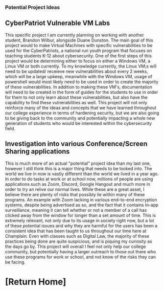 ### Potential Project Ideas

## CyberPatriot Vulnerable VM Labs

This specific project I am currently planning on working with another student, Brandon Wilbur, alongside Duane Dunston. The main goal of this project would to make Virtual Machines with specific vulnerabilities to be used for the CyberPatriots, a national run youth program that focuses on teaching students K-12 about cybersecurity. One of the first steps of this project would be determining either to focus on either a Windows VM, a Linux VM or both currently. To my knowledge currently, the Linux VM;s will need to be updated/ receieve new vulnerabilities about every 2 weeks, which will be a large upkeep, meanwhile with the Windows VM, usage of powershell would most likely need to be used in order to create the majority of these vulnerabilities. In addition to making these VM's, documentation will need to be created in the form of guides for the students to use in order for them to not only learn about these vulnerabilities, but also have the capability to find these vulnerabilities as well. This project will not only reinforce many of the ideas and concepts that we have learned throughout our college experience in terms of hardening security, but we are also going to be giving back to the community and potentially impacting a whole new generation of students who would be interested within the cybersecurity field.

## Investigation into various Conference/Screen Sharing applications

This is much more of an actual "potential" project idea than my last one, however I still think this is a major thing that needs to be looked into. The world we live in now is vastly different than the world we lived in a year ago. In order to do tasks at work or at school now, millions of people are using applications such as Zoom, Discord, Google Hangout and much more in order to try an relive our normal lives. While these are a great asset, I believe there are plenty of risks that possibly lie within many of these programs. An example with Zoom lacking in various end-to-end encryption systems, despite being advertised as so, and the fact that it contains In-app surveillance, meaning it can tell whether or not a member of a call has clicked away from the window for longer than a set amount of time. This is extremely relevant, not only due to its usage in society right now, but a lot of these potential issues and why they are harmful for the users has been a consistent idea that has been taught to us throughout our time here at Champlain. Even with classes such as Digital Law, the majority of these practices being done are quite suspicious, and is piquing my curiosity  as the days go by. This project will overall I feel not only help our college community, but potentially having a larger outreach to those out there who use these programs for work or school, and not know of the risks they can be facing.

# [Return Home]
